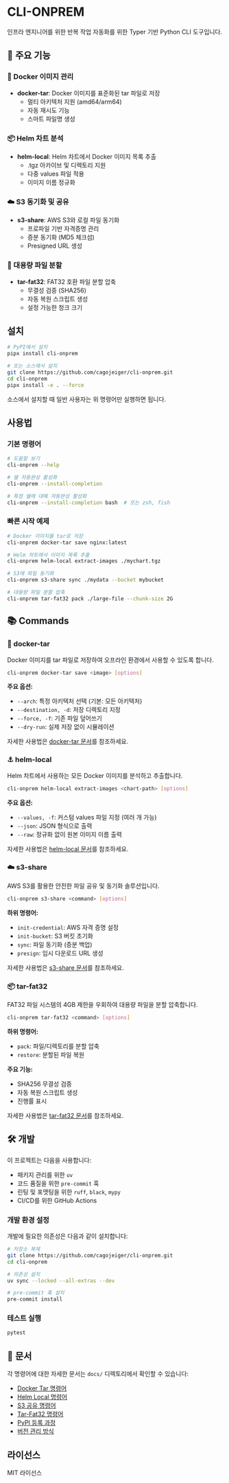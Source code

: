 # CLI-ONPREM

인프라 엔지니어를 위한 반복 작업 자동화를 위한 Typer 기반 Python CLI 도구입니다.

## 🚀 주요 기능

### 🐳 Docker 이미지 관리
- **docker-tar**: Docker 이미지를 표준화된 tar 파일로 저장
  - 멀티 아키텍처 지원 (amd64/arm64)
  - 자동 재시도 기능
  - 스마트 파일명 생성

### 📦 Helm 차트 분석
- **helm-local**: Helm 차트에서 Docker 이미지 목록 추출
  - .tgz 아카이브 및 디렉토리 지원
  - 다중 values 파일 적용
  - 이미지 이름 정규화

### ☁️ S3 동기화 및 공유
- **s3-share**: AWS S3와 로컬 파일 동기화
  - 프로파일 기반 자격증명 관리
  - 증분 동기화 (MD5 체크섬)
  - Presigned URL 생성

### 📂 대용량 파일 분할
- **tar-fat32**: FAT32 호환 파일 분할 압축
  - 무결성 검증 (SHA256)
  - 자동 복원 스크립트 생성
  - 설정 가능한 청크 크기

## 설치

```bash
# PyPI에서 설치
pipx install cli-onprem

# 또는 소스에서 설치
git clone https://github.com/cagojeiger/cli-onprem.git
cd cli-onprem
pipx install -e . --force
```

소스에서 설치할 때 일반 사용자는 위 명령어만 실행하면 됩니다.

## 사용법

### 기본 명령어

```bash
# 도움말 보기
cli-onprem --help

# 쉘 자동완성 활성화
cli-onprem --install-completion

# 특정 쉘에 대해 자동완성 활성화
cli-onprem --install-completion bash  # 또는 zsh, fish
```

### 빠른 시작 예제

```bash
# Docker 이미지를 tar로 저장
cli-onprem docker-tar save nginx:latest

# Helm 차트에서 이미지 목록 추출
cli-onprem helm-local extract-images ./mychart.tgz

# S3에 파일 동기화
cli-onprem s3-share sync ./mydata --bucket mybucket

# 대용량 파일 분할 압축
cli-onprem tar-fat32 pack ./large-file --chunk-size 2G
```

## 📚 Commands

### 🐳 docker-tar

Docker 이미지를 tar 파일로 저장하여 오프라인 환경에서 사용할 수 있도록 합니다.

```bash
cli-onprem docker-tar save <image> [options]
```

**주요 옵션:**
- `--arch`: 특정 아키텍처 선택 (기본: 모든 아키텍처)
- `--destination, -d`: 저장 디렉토리 지정
- `--force, -f`: 기존 파일 덮어쓰기
- `--dry-run`: 실제 저장 없이 시뮬레이션

자세한 사용법은 [docker-tar 문서](docs/docker_tar.md)를 참조하세요.

### ⚓ helm-local

Helm 차트에서 사용하는 모든 Docker 이미지를 분석하고 추출합니다.

```bash
cli-onprem helm-local extract-images <chart-path> [options]
```

**주요 옵션:**
- `--values, -f`: 커스텀 values 파일 지정 (여러 개 가능)
- `--json`: JSON 형식으로 출력
- `--raw`: 정규화 없이 원본 이미지 이름 출력

자세한 사용법은 [helm-local 문서](docs/helm-local.md)를 참조하세요.

### ☁️ s3-share

AWS S3를 활용한 안전한 파일 공유 및 동기화 솔루션입니다.

```bash
cli-onprem s3-share <command> [options]
```

**하위 명령어:**
- `init-credential`: AWS 자격 증명 설정
- `init-bucket`: S3 버킷 초기화
- `sync`: 파일 동기화 (증분 백업)
- `presign`: 임시 다운로드 URL 생성

자세한 사용법은 [s3-share 문서](docs/s3-share.md)를 참조하세요.

### 📦 tar-fat32

FAT32 파일 시스템의 4GB 제한을 우회하여 대용량 파일을 분할 압축합니다.

```bash
cli-onprem tar-fat32 <command> [options]
```

**하위 명령어:**
- `pack`: 파일/디렉토리를 분할 압축
- `restore`: 분할된 파일 복원

**주요 기능:**
- SHA256 무결성 검증
- 자동 복원 스크립트 생성
- 진행률 표시

자세한 사용법은 [tar-fat32 문서](docs/tar-fat32.md)를 참조하세요.

## 🛠️ 개발

이 프로젝트는 다음을 사용합니다:
- 패키지 관리를 위한 `uv`
- 코드 품질을 위한 `pre-commit` 훅
- 린팅 및 포맷팅을 위한 `ruff`, `black`, `mypy`
- CI/CD를 위한 GitHub Actions

### 개발 환경 설정

개발에 필요한 의존성은 다음과 같이 설치합니다:

```bash
# 저장소 복제
git clone https://github.com/cagojeiger/cli-onprem.git
cd cli-onprem

# 의존성 설치
uv sync --locked --all-extras --dev

# pre-commit 훅 설치
pre-commit install
```

### 테스트 실행

```bash
pytest
```

## 📖 문서

각 명령어에 대한 자세한 문서는 `docs/` 디렉토리에서 확인할 수 있습니다:
- [Docker Tar 명령어](docs/docker_tar.md)
- [Helm Local 명령어](docs/helm-local.md)
- [S3 공유 명령어](docs/s3-share.md)
- [Tar-Fat32 명령어](docs/tar-fat32.md)
- [PyPI 등록 과정](docs/pypi.md)
- [버전 관리 방식](docs/versioning.md)

## 라이선스

MIT 라이선스
